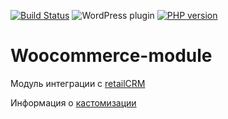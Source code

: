 [![Build Status](https://img.shields.io/travis/retailcrm/woocommerce-module/master.svg?style=flat-square)](https://travis-ci.org/retailcrm/woocommerce-module)
![WordPress plugin](https://img.shields.io/wordpress/plugin/v/woo-retailcrm.svg?style=flat-square)
[![PHP version](https://img.shields.io/badge/PHP-5.3%2C%205.4%2C%205.5%2C%205.6%2C%207.0%2C%207.1%2C%207.2-blue.svg?style=flat-square)](https://php.net/)

Woocommerce-module
==================

Модуль интеграции с [retailCRM](http://retailcrm.ru)

Информация о [кастомизации](https://github.com/retailcrm/woocommerce-module/wiki/%D0%9A%D0%B0%D1%81%D1%82%D0%BE%D0%BC%D0%B8%D0%B7%D0%B0%D1%86%D0%B8%D1%8F-%D0%B8%D0%BD%D1%82%D0%B5%D0%B3%D1%80%D0%B0%D1%86%D0%B8%D0%BE%D0%BD%D0%BD%D0%BE%D0%B3%D0%BE-%D0%BF%D0%BB%D0%B0%D0%B3%D0%B8%D0%BD%D0%B0)
